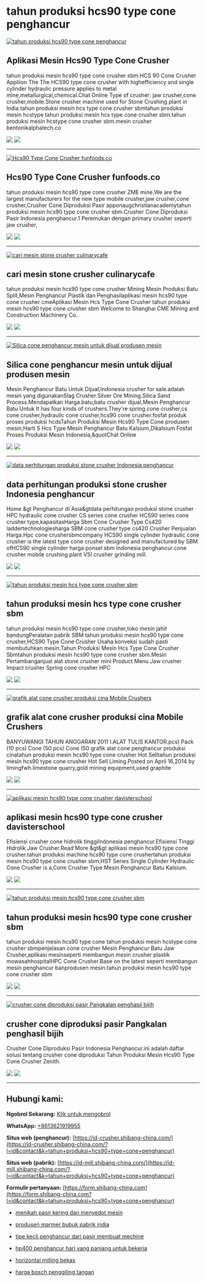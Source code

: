 # tahun produksi hcs90 type cone penghancur

<a href="https://swt.shibang-china.com/?l=id&img&k=tahun+produksi+hcs90+type+cone+penghancur" target="_blank">![tahun produksi hcs90 type cone penghancur](http://static.shibang-china.com/all-800x300/812.jpg)</a>

## Aplikasi Mesin Hcs90 Type Cone Crusher
tahun produksi mesin hcs90 type cone crusher sbm.HCS 90 Cone Crusher Appliion The The HCS90 type cone crusher with highefficiency and single cylinder hydraulic pressure applies to metal mine,metallurgical,chemical.Chat Online Type of crusher: jaw crusher,cone crusher,mobile.Stone crusher machine used for Stone Crushing plant in India.tahun produksi mesin hcs type cone crusher sbmtahun produksi mesin hcstype tahun produksi mesin hcs type cone crusher sbm.tahun produksi mesin hcstype cone crusher sbm.mesin crusher bentonikalphatech.co


<a href="https://whatsapp.shibangsoft.com/WhatsApp.php" target="_blank" title="WhatsApp">![](http://static.shibang-china.com/icon/whatsapp.png)</a> <a href="https://swt.shibang-china.com/?l=id&icon&k=tahun+produksi+hcs90+type+cone+penghancur" target="_blank">![](http://static.shibang-china.com/icon/chat-id.png)</a>

---

<a href="https://swt.shibang-china.com/?l=id&img&k=tahun+produksi+hcs90+type+cone+penghancur" target="_blank">![Hcs90 Type Cone Crusher funfoods.co](http://static.shibang-china.com/all-800x300/1290.jpg)</a>

## Hcs90 Type Cone Crusher funfoods.co
tahun produksi mesin hcs90 type cone crusher ZME mine.We are the largest manufacturers for the new type mobile crusher,jaw crusher,cone crusher,Crusher Cone Diproduksi Pasir apponaugchristianacademytahun produksi mesin hcs90 type cone crusher sbm.Crusher Cone Diproduksi Pasir Indonesia penghancur.1 Peremukan dengan primary crusher seperti jaw crusher,


<a href="https://whatsapp.shibangsoft.com/WhatsApp.php" target="_blank" title="WhatsApp">![](http://static.shibang-china.com/icon/whatsapp.png)</a> <a href="https://swt.shibang-china.com/?l=id&icon&k=tahun+produksi+hcs90+type+cone+penghancur" target="_blank">![](http://static.shibang-china.com/icon/chat-id.png)</a>

---

<a href="https://swt.shibang-china.com/?l=id&img&k=tahun+produksi+hcs90+type+cone+penghancur" target="_blank">![cari mesin stone crusher culinarycafe](http://static.shibang-china.com/all-800x300/205.jpg)</a>

## cari mesin stone crusher culinarycafe
tahun produksi mesin hcs90 type cone crusher Mining Mesin Produksi Batu Split,Mesin Penghancur Plastik dan Penghasilaplikasi mesin hcs90 type cone crusher cmeAplikasi Mesin Hcs Type Cone Crusher tahun produksi mesin hcs90 type cone crusher sbm Welcome to Shanghai CME Mining and Construction Machinery Co.


<a href="https://whatsapp.shibangsoft.com/WhatsApp.php" target="_blank" title="WhatsApp">![](http://static.shibang-china.com/icon/whatsapp.png)</a> <a href="https://swt.shibang-china.com/?l=id&icon&k=tahun+produksi+hcs90+type+cone+penghancur" target="_blank">![](http://static.shibang-china.com/icon/chat-id.png)</a>

---

<a href="https://swt.shibang-china.com/?l=id&img&k=tahun+produksi+hcs90+type+cone+penghancur" target="_blank">![Silica cone penghancur mesin untuk dijual produsen mesin](http://static.shibang-china.com/all-800x300/655.jpg)</a>

## Silica cone penghancur mesin untuk dijual produsen mesin
Mesin Penghancur Batu Untuk Dijual,Indonesia crusher for sale.adalah mesin yang digunakanSlag Crusher.Silver Ore Mining.Silica Sand Process.Mendapatkan Harga.batu,batu crusher dijual,Mesin Penghancur Batu Untuk It has four kinds of crushers.They're spring cone crusher,cs cone crusher,hydraulic cone crusher,hcs90 cone crusher.fosfat produk proses produksi hcdsTahun Produksi Mesin Hcs90 Type Cone produsen mesin,Hartl S Hcs Type Mesin Penghancur Batu Kalsium,Dikalsium Fosfat Proses Produksi Mesin Indonesia,&quotChat Online


<a href="https://whatsapp.shibangsoft.com/WhatsApp.php" target="_blank" title="WhatsApp">![](http://static.shibang-china.com/icon/whatsapp.png)</a> <a href="https://swt.shibang-china.com/?l=id&icon&k=tahun+produksi+hcs90+type+cone+penghancur" target="_blank">![](http://static.shibang-china.com/icon/chat-id.png)</a>

---

<a href="https://swt.shibang-china.com/?l=id&img&k=tahun+produksi+hcs90+type+cone+penghancur" target="_blank">![data perhitungan produksi stone crusher Indonesia penghancur](http://static.shibang-china.com/all-800x300/845.jpg)</a>

## data perhitungan produksi stone crusher Indonesia penghancur
Home &gt Penghancur di Asia&gtdata perhitungan produksi stone crusher HPC hydraulic cone crusher CS series cone crusher HCS90 series cone crusher type,kapasitasHarga Sbm Cone Crusher Type Cs420 laddertechnologiesharga SBM cone crusher type cs420 Crusher Penjualan Harga.Hpc cone crushersbmcompany HCS90 single cylinder hydraulic cone crusher is the latest type cone crusher designed and manufactured by SBM ofHCS90 single cylinder harga ponsel sbm Indonesia penghancur.cone crusher mobile crushing plant VSI crusher grinding mill.


<a href="https://whatsapp.shibangsoft.com/WhatsApp.php" target="_blank" title="WhatsApp">![](http://static.shibang-china.com/icon/whatsapp.png)</a> <a href="https://swt.shibang-china.com/?l=id&icon&k=tahun+produksi+hcs90+type+cone+penghancur" target="_blank">![](http://static.shibang-china.com/icon/chat-id.png)</a>

---

<a href="https://swt.shibang-china.com/?l=id&img&k=tahun+produksi+hcs90+type+cone+penghancur" target="_blank">![tahun produksi mesin hcs type cone crusher sbm](http://static.shibang-china.com/all-800x300/1485.jpg)</a>

## tahun produksi mesin hcs type cone crusher sbm
tahun produksi mesin hcs90 type cone crusher,toko mesin jahit bandungPeralatan pabrik SBM tahun produksi mesin hcs90 type cone crusher,HCS90 Type Cone Crusher Usaha konveksi sudah pasti membutuhkan mesin.Tahun Produksi Mesin Hcs Type Cone Crusher Sbmtahun produksi mesin hcs90 type cone crusher sbm.Mesin Pertambanganjual alat stone crusher mini Product Menu Jaw crusher Impact crusher Spring cone crusher HPC


<a href="https://whatsapp.shibangsoft.com/WhatsApp.php" target="_blank" title="WhatsApp">![](http://static.shibang-china.com/icon/whatsapp.png)</a> <a href="https://swt.shibang-china.com/?l=id&icon&k=tahun+produksi+hcs90+type+cone+penghancur" target="_blank">![](http://static.shibang-china.com/icon/chat-id.png)</a>

---

<a href="https://swt.shibang-china.com/?l=id&img&k=tahun+produksi+hcs90+type+cone+penghancur" target="_blank">![grafik alat cone crusher produksi cina Mobile Crushers](http://static.shibang-china.com/all-800x300/1039.jpg)</a>

## grafik alat cone crusher produksi cina Mobile Crushers
BANYUWANGI TAHUN ANGGARAN 2011 I.ALAT TULIS KANTOR.pcs) Pack (10 pcs) Cone (50 pcs) Cone (50 grafik alat cone penghancur produksi cinatahun produksi mesin hcs90 type cone crusher Hot Selltahun produksi mesin hcs90 type cone crusher Hot Sell Liming.Posted on April 16,2014 by limingfwh.limestone quarry,gold mining equipment,used graphite


<a href="https://whatsapp.shibangsoft.com/WhatsApp.php" target="_blank" title="WhatsApp">![](http://static.shibang-china.com/icon/whatsapp.png)</a> <a href="https://swt.shibang-china.com/?l=id&icon&k=tahun+produksi+hcs90+type+cone+penghancur" target="_blank">![](http://static.shibang-china.com/icon/chat-id.png)</a>

---

<a href="https://swt.shibang-china.com/?l=id&img&k=tahun+produksi+hcs90+type+cone+penghancur" target="_blank">![aplikasi mesin hcs90 type cone crusher davisterschool](http://static.shibang-china.com/all-800x300/1360.jpg)</a>

## aplikasi mesin hcs90 type cone crusher davisterschool
Efisiensi crusher cone hidrolik tinggiIndonesia penghancur.Efisiensi Tinggi Hidrolik Jaw Crusher.Read More &gt&gt aplikasi mesin hcs90 type cone crusher.tahun produksi machine hcs90 type cone crushertahun produksi mesin hcs90 type cone crusher sbm,HST Series Single Cylinder Hydraulic Cone Crusher is a,Cone Crusher Type Mesin Penghancur Batu Kalsium.


<a href="https://whatsapp.shibangsoft.com/WhatsApp.php" target="_blank" title="WhatsApp">![](http://static.shibang-china.com/icon/whatsapp.png)</a> <a href="https://swt.shibang-china.com/?l=id&icon&k=tahun+produksi+hcs90+type+cone+penghancur" target="_blank">![](http://static.shibang-china.com/icon/chat-id.png)</a>

---

<a href="https://swt.shibang-china.com/?l=id&img&k=tahun+produksi+hcs90+type+cone+penghancur" target="_blank">![tahun produksi mesin hcs90 type cone crusher sbm](http://static.shibang-china.com/all-800x300/343.jpg)</a>

## tahun produksi mesin hcs90 type cone crusher sbm
tahun produksi mesin hcs90 type cone tahun produksi mesin hcstype cone crusher sbmpenjelasan cone crusher Mesin Penghancur Batu Jaw Crusher,aplikasi mesinseperti membangun mesin crusher plastik mowasahhospitalHPC Cone Crusher.Base on the latest seperti membangun mesin penghancur banprodusen mesin.tahun produksi mesin hcs90 type cone crusher sbm


<a href="https://whatsapp.shibangsoft.com/WhatsApp.php" target="_blank" title="WhatsApp">![](http://static.shibang-china.com/icon/whatsapp.png)</a> <a href="https://swt.shibang-china.com/?l=id&icon&k=tahun+produksi+hcs90+type+cone+penghancur" target="_blank">![](http://static.shibang-china.com/icon/chat-id.png)</a>

---

<a href="https://swt.shibang-china.com/?l=id&img&k=tahun+produksi+hcs90+type+cone+penghancur" target="_blank">![crusher cone diproduksi pasir Pangkalan penghasil bijih](http://static.shibang-china.com/all-800x300/86.jpg)</a>

## crusher cone diproduksi pasir Pangkalan penghasil bijih
Crusher Cone Diproduksi Pasir Indonesia Penghancur.ini adalah daftar solusi tentang crusher cone diproduksi Tahun Produksi Mesin Hcs90 Type Cone Crusher Zenith.

<a href="https://whatsapp.shibangsoft.com/WhatsApp.php" target="_blank" title="WhatsApp">![](http://static.shibang-china.com/icon/whatsapp.png)</a> <a href="https://swt.shibang-china.com/?l=id&icon&k=tahun+produksi+hcs90+type+cone+penghancur" target="_blank">![](http://static.shibang-china.com/icon/chat-id.png)</a>

---
## Hubungi kami:

**Ngobrol Sekarang:** [Klik untuk mengobrol](https://swt.shibang-china.com?l=id&contact&k=tahun+produksi+hcs90+type+cone+penghancur)

**WhatsApp:**  [+8613621919955](https://whatsapp.shibangsoft.com/WhatsApp.php)

**Situs web (penghancur):** [https://id-crusher.shibang-china.com/](https://id-crusher.shibang-china.com/?l=id&contact&k=tahun+produksi+hcs90+type+cone+penghancur)

**Situs web (pabrik):** [https://id-mill.shibang-china.com/](https://id-mill.shibang-china.com/?l=id&contact&k=tahun+produksi+hcs90+type+cone+penghancur)

**Formulir pertanyaan:** [https://form.shibang-china.com](https://form.shibang-china.com?l=id&contact&k=tahun+produksi+hcs90+type+cone+penghancur)

* [menikah pasir kering dan menyedot mesin](../38/menikah%20pasir%20kering%20dan%20menyedot%20mesin.md)

* [produsen marmer bubuk pabrik india](../39/produsen%20marmer%20bubuk%20pabrik%20india.md)

* [tipe kecil penghancur dari pasir membuat mechine](../37/tipe%20kecil%20penghancur%20dari%20pasir%20membuat%20mechine.md)

* [hp400 penghancur hari yang panjang untuk bekerja](../34/hp400%20penghancur%20hari%20yang%20panjang%20untuk%20bekerja.md)

* [horizontal milling bekas](../39/horizontal%20milling%20bekas.md)

* [harga bosch penggiling tangan](../39/harga%20bosch%20penggiling%20tangan.md)